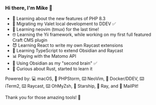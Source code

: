 ### Hi there, I'm Mike 👋

- 🐘 Learning about the new features of PHP 8.3
- 🐳 Migrating my Valet local development to DDEV ✅
- 🤯 Learning neovim (tmux) for the last time!
- 🤓 Learning the Yii framework, while working on my first full featured Craft CMS plugin
- 😈 Learning React to write my own Raycast extensions
- 📘 Learning TypeScript to extend Obsidian and Raycast
- 📊 Playing with the Matomo API
- 🧠 Using Obsidian as my "second brain" ✅
- 🤔 Curious about Rust, started to learn it

Powered by: 💻 macOS, 🐘 PHPStorm, ⌨️ NeoVim, 🐋 Docker/DDEV, ⌨️ iTerm2, ⌨️ Raycast, ⌨️ OhMyZsh, 🚀 Starship, 🐛 Ray, and 📧 MailPit! 

Thank you for those amazing tools! 🏅
